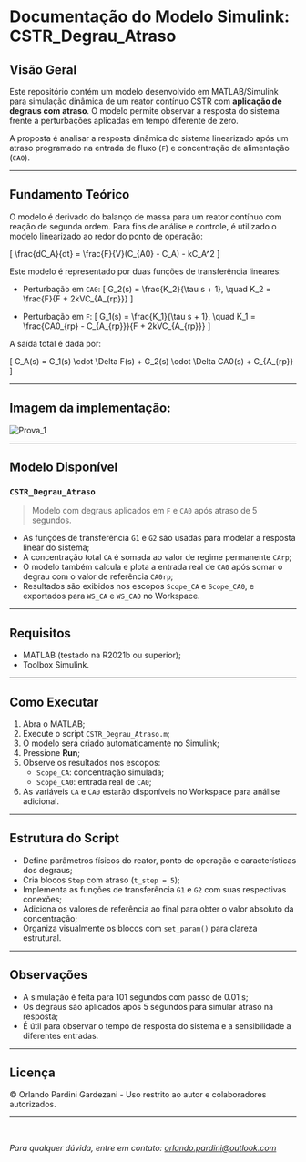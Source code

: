 # Documentação do Modelo Simulink: CSTR_Degrau_Atraso

##  Visão Geral

Este repositório contém um modelo desenvolvido em MATLAB/Simulink para simulação dinâmica de um reator contínuo CSTR com **aplicação de degraus com atraso**. O modelo permite observar a resposta do sistema frente a perturbações aplicadas em tempo diferente de zero.

A proposta é analisar a resposta dinâmica do sistema linearizado após um atraso programado na entrada de fluxo (`F`) e concentração de alimentação (`CA0`).

---

##  Fundamento Teórico

O modelo é derivado do balanço de massa para um reator contínuo com reação de segunda ordem. Para fins de análise e controle, é utilizado o modelo linearizado ao redor do ponto de operação:

\[
\frac{dC_A}{dt} = \frac{F}{V}(C_{A0} - C_A) - kC_A^2
\]

Este modelo é representado por duas funções de transferência lineares:

- Perturbação em `CA0`:
  \[
  G_2(s) = \frac{K_2}{\tau s + 1}, \quad K_2 = \frac{F}{F + 2kVC_{A_{rp}}}
  \]

- Perturbação em `F`:
  \[
  G_1(s) = \frac{K_1}{\tau s + 1}, \quad K_1 = \frac{CA0_{rp} - C_{A_{rp}}}{F + 2kVC_{A_{rp}}}
  \]

A saída total é dada por:

\[
C_A(s) = G_1(s) \cdot \Delta F(s) + G_2(s) \cdot \Delta CA0(s) + C_{A_{rp}}
\]

---

##  Imagem da implementação:

![Prova_1](https://github.com/user-attachments/assets/08402023-749b-46d7-a504-801b8a65d7da)

---

##  Modelo Disponível

### `CSTR_Degrau_Atraso`

> Modelo com degraus aplicados em `F` e `CA0` após atraso de 5 segundos.

* As funções de transferência `G1` e `G2` são usadas para modelar a resposta linear do sistema;
* A concentração total `CA` é somada ao valor de regime permanente `CArp`;
* O modelo também calcula e plota a entrada real de `CA0` após somar o degrau com o valor de referência `CA0rp`;
* Resultados são exibidos nos escopos `Scope_CA` e `Scope_CA0`, e exportados para `WS_CA` e `WS_CA0` no Workspace.

---

##  Requisitos

* MATLAB (testado na R2021b ou superior);
* Toolbox Simulink.

---

##  Como Executar

1. Abra o MATLAB;
2. Execute o script `CSTR_Degrau_Atraso.m`;
3. O modelo será criado automaticamente no Simulink;
4. Pressione **Run**;
5. Observe os resultados nos escopos:
   - `Scope_CA`: concentração simulada;
   - `Scope_CA0`: entrada real de `CA0`;
6. As variáveis `CA` e `CA0` estarão disponíveis no Workspace para análise adicional.

---

##  Estrutura do Script

* Define parâmetros físicos do reator, ponto de operação e características dos degraus;
* Cria blocos `Step` com atraso (`t_step = 5`);
* Implementa as funções de transferência `G1` e `G2` com suas respectivas conexões;
* Adiciona os valores de referência ao final para obter o valor absoluto da concentração;
* Organiza visualmente os blocos com `set_param()` para clareza estrutural.

---

##  Observações

* A simulação é feita para 101 segundos com passo de 0.01 s;
* Os degraus são aplicados após 5 segundos para simular atraso na resposta;
* É útil para observar o tempo de resposta do sistema e a sensibilidade a diferentes entradas.

---

##  Licença

© Orlando Pardini Gardezani - Uso restrito ao autor e colaboradores autorizados.

---

</br>

*Para qualquer dúvida, entre em contato: [orlando.pardini@outlook.com](mailto:orlando.pardini@outlook.com)*

